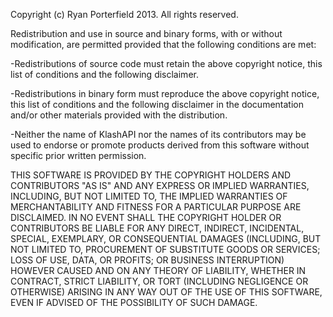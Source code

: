 Copyright (c) Ryan Porterfield 2013.
All rights reserved.

Redistribution and use in source and binary forms, with or without
modification, are permitted provided that the following conditions are met:

-Redistributions of source code must retain the above copyright notice, this
list of conditions and the following disclaimer.

-Redistributions in binary form must reproduce the above copyright notice,
this list of conditions and the following disclaimer in the documentation
and/or other materials provided with the distribution.

-Neither the name of KlashAPI nor the names of its
contributors may be used to endorse or promote products derived from
this software without specific prior written permission.

THIS SOFTWARE IS PROVIDED BY THE COPYRIGHT HOLDERS AND CONTRIBUTORS "AS IS"
AND ANY EXPRESS OR IMPLIED WARRANTIES, INCLUDING, BUT NOT LIMITED TO, THE
IMPLIED WARRANTIES OF MERCHANTABILITY AND FITNESS FOR A PARTICULAR PURPOSE ARE
DISCLAIMED. IN NO EVENT SHALL THE COPYRIGHT HOLDER OR CONTRIBUTORS BE LIABLE
FOR ANY DIRECT, INDIRECT, INCIDENTAL, SPECIAL, EXEMPLARY, OR CONSEQUENTIAL
DAMAGES (INCLUDING, BUT NOT LIMITED TO, PROCUREMENT OF SUBSTITUTE GOODS OR
SERVICES; LOSS OF USE, DATA, OR PROFITS; OR BUSINESS INTERRUPTION) HOWEVER
CAUSED AND ON ANY THEORY OF LIABILITY, WHETHER IN CONTRACT, STRICT LIABILITY,
OR TORT (INCLUDING NEGLIGENCE OR OTHERWISE) ARISING IN ANY WAY OUT OF THE USE
OF THIS SOFTWARE, EVEN IF ADVISED OF THE POSSIBILITY OF SUCH DAMAGE.
